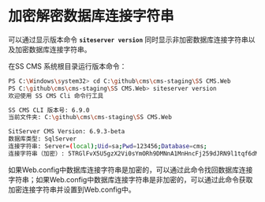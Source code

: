 # 加密解密数据库连接字符串

可以通过显示版本命令 **`siteserver version`** 同时显示非加密数据库连接字符串以及加密数据库连接字符串。

在SS CMS 系统根目录运行版本命令：

``` sh
PS C:\Windows\system32> cd C:\github\cms\cms-staging\SS CMS.Web
PS C:\github\cms\cms-staging\SS CMS.Web> siteserver version
欢迎使用 SS CMS Cli 命令行工具

SS CMS CLI 版本号: 6.9.0
当前文件夹: C:\github\cms\cms-staging\SS CMS.Web

SitServer CMS Version: 6.9.3-beta
数据库类型: SqlServer
连接字符串: Server=(local);Uid=sa;Pwd=123456;Database=cms;
连接字符串（加密）: 5TRGlFvX5U5gzX2Vi0sYmORh9DMNnA1MnHncFj259dJRN9l1tqf6dM30add0Zpd88Ni7bmNUsJ3G93HSJxIFoXqj0slash0Q0equals00equals00secret0
```

如果Web.config中数据库连接字符串是加密的，可以通过此命令找回数据库连接字符串；如果Web.config中数据库连接字符串是非加密的，可以通过此命令获取加密连接字符串并设置到Web.config中。
